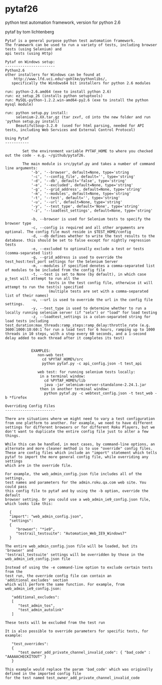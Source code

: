 pytaf26
=======

python test automation framework, version for python 2.6

pytaf
    by tom lichtenberg
    
    Pytaf is a general purpose python test automation framework. 
    The framework can be used to run a variety of tests, including browser tests (using Selenium) and
    api tests (using Http)
    
    Pytaf on Windows setup:
    -----------------------
    Python2.6 
    other installers for Windows can be found at
        http://www.lfd.uci.edu/~gohlke/pythonlibs/, 
       specifically the Windows64 bit installers for python 2.6 modules
    
    run: python-2.6.amd64 (exe to install python 2.6)
    run: ez_setup_26 (installs python setuptools)
    run: MySQL-python-1.2.2.win-amd64-py2.6 (exe to install the python mysql module)
    
    run: python setup.py install:   
         selenium-2.XX.tar.gz (tar zxvf, cd into the new folder and run 'python setup.py install)
         BeautifulSoup-3.2.0  (used for html parsing, needed for API tests, including Web Services and External Control Protocol)
    
    Using Pytaf
    -----------
    
            Set the environment variable PYTAF_HOME to where you checked out the code - e.g. ~/github/pytaf26.
    
            The main module is src/pytaf.py and takes a number of command line arguments:
                '-b', '--browser', default=None, type='string
                '-c', '--config_file', default='', type='string'
                '-d', '--db', default='false', type='string'
                '-e', '--excluded', default=None, type='string'
                '-g', '--grid_address', default=None, type='string'
                '-m', '--modules', default=None, type='string'
                '-t', '--test', default='', type='string'
                '-u', '--url', default=None, type='string'
                '-y', '--test_type', default='None', type='string'
                '-z', '--loadtest_settings', default=None, type='string'
    
                -b, --browser is used for Selenium tests to specify the browser type
                -c, --config is required and all other arguments are optional. The config file must reside in $TEST_HOME/config
                -d, --db defines whether to write the test results to the database. this should be set to false except for nightly regression tests
                -e, --excluded to optionally exclude a test or tests (comma-separated list)
                -g, --grid_address is used to override the test_host:test_port settings for the Selenium Server
                -m, --modules if specified denotes a comma-separated list of modules to be included from the config file
                -t, --test is set to None (by default), in which case p_test will attempt to run all the 
                        tests in the test config file, otherwise it will attempt to run the test(s) specified 
                        (multiple tests are set with a comma-separated list of their names)
                -u, --url is used to override the url in the config file settings. 
                -y, --test_type is used to determine whether to run a locally running selenium server (if "selx") or "load" for load testing
                -z, --loadtest_settings is a colon-separated string for load tests including test_duration:max_threads:ramp_steps:ramp_delay:throttle_rate (e.g. 3600:1000:10:60:1 for run a load test for 6 hours, ramping up to 1000 threads in 10 steps, with a step every 60 seconds, and a 1-second delay added to each thread after it completes its test)
    
    
                EXAMPLES:
                   non-web test
                     cd %PYTAF_HOME%/src
                     python pytaf.py -c api_config.json -t test_api
    
                   web test: for running selenium tests locally:
                    in a terminal window:
                      cd %PYTAF_HOME%/lib
                      java -jar selenium-server-standalone-2.24.1.jar
                    then in another terminal window:
                      python pytaf.py -c webtest_config.json -t test_web -b *firefox
                      
    Overriding Config Files
    -----------------------
    
    There are situations where we might need to vary a test configuration 
    from one platform to another. For example, we need to have different 
    settings for different browsers or for different Roku Players, but we 
    don't want to duplicate the entire config file just to alter a few things. 
    
    While this can be handled, in most cases, by command-line options, an 
    alternate and more cleaner method is to use "override" config files. 
    These are config files which include an "import" statement which tells 
    pytaf to import the more general config file, while overriding any settings 
    which are in the override file.
    
    For example, the web_admin_config.json file includes all of the settings, 
    test names and parameters for the admin.roku.qa.com web site. You could pass 
    this config file to pytaf and by using the -b option, override the default 
    browser setting. Or you could use a web_admin_ie9_config.json file, which looks like this:
    
      {
      "import": "web_admin_config.json",
      "settings": 
      { 
         "browser": "*ie9",
         "testrail_testsuite": "Automation_Web_IE9_Windows7"
      }
    
    The entire web_admin_config.json file will be loaded, but its 'browser' and 
    'testrail_testsuite' settings will be overridden by those in the web_admin_ie9_config.json file
    
    Instead of using the -e command-line option to exclude certain tests from the 
    test run, the override config file can contain an 'additional_excludes' section 
    which will perform the same function. For example, from web_admin_ie9_config.json:
    
       "additional_excludes":
       [  
          "test_admin_tos",
          "test_admin_autolink"              
       ] 
    
    These tests will be excluded from the test run
    
    It is also possible to override parameters for specific tests, for example:
    
       "test_overrides":
       {
          "test_owner_add_private_channel_invalid_code": { "bad_code" : "AAAAACHECKITOUT" }
       }
    
    This example would replace the param 'bad_code' which was originally defined in the imported config file
    for the test named test_owner_add_private_channel_invalid_code
    
